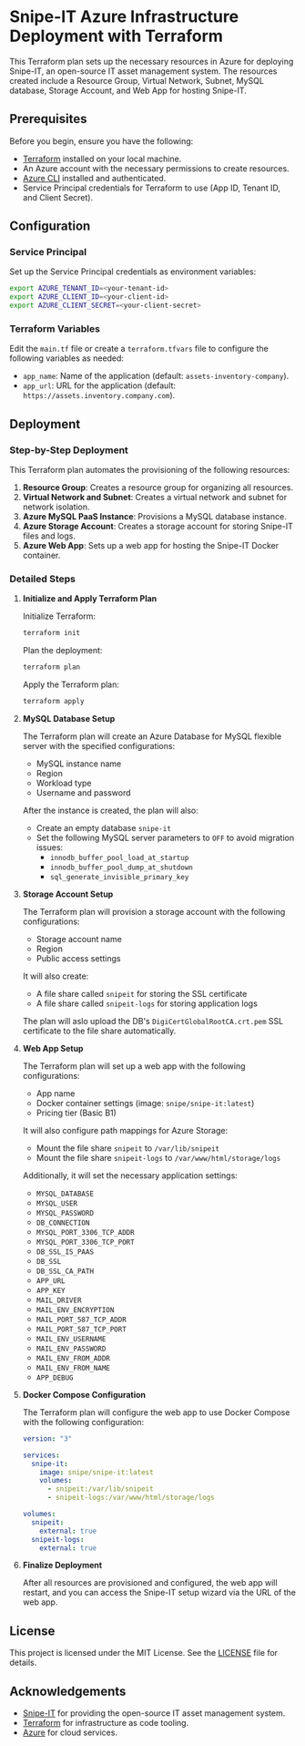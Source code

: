 # Snipe-IT Azure Infrastructure Deployment with Terraform

This Terraform plan sets up the necessary resources in Azure for deploying Snipe-IT, an open-source IT asset management system. The resources created include a Resource Group, Virtual Network, Subnet, MySQL database, Storage Account, and Web App for hosting Snipe-IT.

## Prerequisites

Before you begin, ensure you have the following:

- [Terraform](https://www.terraform.io/downloads.html) installed on your local machine.
- An Azure account with the necessary permissions to create resources.
- [Azure CLI](https://docs.microsoft.com/en-us/cli/azure/install-azure-cli) installed and authenticated.
- Service Principal credentials for Terraform to use (App ID, Tenant ID, and Client Secret).

## Configuration

### Service Principal

Set up the Service Principal credentials as environment variables:

```bash
export AZURE_TENANT_ID=<your-tenant-id>
export AZURE_CLIENT_ID=<your-client-id>
export AZURE_CLIENT_SECRET=<your-client-secret>
```

### Terraform Variables

Edit the `main.tf` file or create a `terraform.tfvars` file to configure the following variables as needed:

- `app_name`: Name of the application (default: `assets-inventory-company`).
- `app_url`: URL for the application (default: `https://assets.inventory.company.com`).

## Deployment

### Step-by-Step Deployment

This Terraform plan automates the provisioning of the following resources:

1. **Resource Group**: Creates a resource group for organizing all resources.
2. **Virtual Network and Subnet**: Creates a virtual network and subnet for network isolation.
3. **Azure MySQL PaaS Instance**: Provisions a MySQL database instance.
4. **Azure Storage Account**: Creates a storage account for storing Snipe-IT files and logs.
5. **Azure Web App**: Sets up a web app for hosting the Snipe-IT Docker container.

### Detailed Steps

1. **Initialize and Apply Terraform Plan**

    Initialize Terraform:

    ```bash
    terraform init
    ```

    Plan the deployment:

    ```bash
    terraform plan
    ```

    Apply the Terraform plan:

    ```bash
    terraform apply
    ```

2. **MySQL Database Setup**

    The Terraform plan will create an Azure Database for MySQL flexible server with the specified configurations:
    - MySQL instance name
    - Region
    - Workload type
    - Username and password

    After the instance is created, the plan will also:
    - Create an empty database `snipe-it`
    - Set the following MySQL server parameters to `OFF` to avoid migration issues:
      - `innodb_buffer_pool_load_at_startup`
      - `innodb_buffer_pool_dump_at_shutdown`
      - `sql_generate_invisible_primary_key`

3. **Storage Account Setup**

    The Terraform plan will provision a storage account with the following configurations:
    - Storage account name
    - Region
    - Public access settings

    It will also create:
    - A file share called `snipeit` for storing the SSL certificate
    - A file share called `snipeit-logs` for storing application logs

    The plan will aslo upload the DB's `DigiCertGlobalRootCA.crt.pem` SSL certificate to the file share automatically.
   
5. **Web App Setup**

    The Terraform plan will set up a web app with the following configurations:
    - App name
    - Docker container settings (image: `snipe/snipe-it:latest`)
    - Pricing tier (Basic B1)

    It will also configure path mappings for Azure Storage:
    - Mount the file share `snipeit` to `/var/lib/snipeit`
    - Mount the file share `snipeit-logs` to `/var/www/html/storage/logs`

    Additionally, it will set the necessary application settings:
    - `MYSQL_DATABASE`
    - `MYSQL_USER`
    - `MYSQL_PASSWORD`
    - `DB_CONNECTION`
    - `MYSQL_PORT_3306_TCP_ADDR`
    - `MYSQL_PORT_3306_TCP_PORT`
    - `DB_SSL_IS_PAAS`
    - `DB_SSL`
    - `DB_SSL_CA_PATH`
    - `APP_URL`
    - `APP_KEY`
    - `MAIL_DRIVER`
    - `MAIL_ENV_ENCRYPTION`
    - `MAIL_PORT_587_TCP_ADDR`
    - `MAIL_PORT_587_TCP_PORT`
    - `MAIL_ENV_USERNAME`
    - `MAIL_ENV_PASSWORD`
    - `MAIL_ENV_FROM_ADDR`
    - `MAIL_ENV_FROM_NAME`
    - `APP_DEBUG`

6. **Docker Compose Configuration**

    The Terraform plan will configure the web app to use Docker Compose with the following configuration:

    ```yaml
    version: "3"

    services:
      snipe-it:
        image: snipe/snipe-it:latest
        volumes:
          - snipeit:/var/lib/snipeit
          - snipeit-logs:/var/www/html/storage/logs

    volumes:
      snipeit:
        external: true
      snipeit-logs:
        external: true
    ```

7. **Finalize Deployment**

    After all resources are provisioned and configured, the web app will restart, and you can access the Snipe-IT setup wizard via the URL of the web app.


## License

This project is licensed under the MIT License. See the [LICENSE](LICENSE) file for details.

## Acknowledgements

- [Snipe-IT](https://snipeitapp.com/) for providing the open-source IT asset management system.
- [Terraform](https://www.terraform.io/) for infrastructure as code tooling.
- [Azure](https://azure.microsoft.com/) for cloud services.